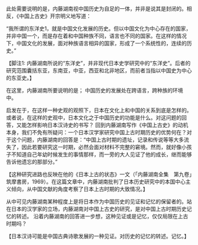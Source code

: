 此处需要说明的是，内藤湖南视中国历史为自足的一体，并非是说其是封闭的。相反，《中国上古史》开宗明义地写道：

“我所谓的东洋史1，就是中国文化发展的历史。但以中国文化为中心存在的国家，并非中国一个，而是存在着和中国种族不同，语言也不同的国家。在这样的情况下，中国文化的发展，面对种族语言相异的国家，形成了一个系统性的，连续的历史。”

【脚注1: 内藤湖南所说的“东洋史”，并非现代日本史学研究中的“东洋史”。后者的研究范围囊括东亚，东南亚，中亚，西亚和北非地区，而前者当指以中国史为中心的东亚史。】

在这里，内藤湖南所要说明的是；
中国历史的发展处在跨语言，跨种族的环境中。

启发在于，在这样一种史观的观照下，日本在文化上和中国的关系到底是怎样的。或者说，在这样的史观中，日本文化之于中国历史的功能是什么。对这问题的回答，又能怎样影响日本汉诗史的书写？
回到内藤湖南写作《中国上古史》的动机本身，我们不免有所疑问：一个日本汉学家研究中国上古时期历史的优势何在？对于这个问题，内藤湖南的回答是：“中国上古时期的遗址，记录和传说等等大多流失了，因此若要研究这一时期，必然会面对材料不完整的窘境。然而，就好像小孩子不知道自己年幼时候发生的事情那样，而一旁的大人见证了他的成长，继而能够告诉他遗忘的那部分。”

【这种研究进路也反映在他的《日本上古的状态》一文（「内藤湖南全集　第九卷」筑摩書房，1969）。在这篇文章中，内藤湖南批判了日本历史研究中的本国中心主义倾向，从中国文献的角度考察了日本上古时期的大致情况。】

从中可见内藤湖南某种程度上是将日本作为中国历史的见证和记忆的保留者的。站在日本的汉学家的立场，内藤湖南对中国上古史的研究，是对中国上古时期历史记忆的转述。
沿着内藤湖南的回答进一步想，这种见证或是记忆，仅仅局限在上古时期吗？

【日本汉诗可能是中国古典诗歌发展的一种见证。对历史的记忆的转述。记忆。】